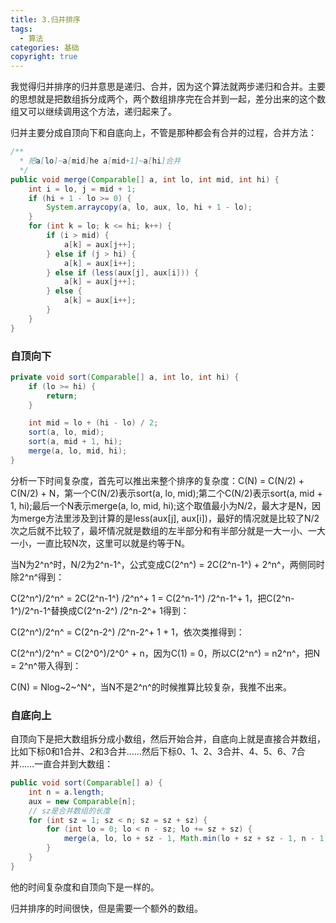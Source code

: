 ```yaml
---
title: 3.归并排序
tags:
  - 算法
categories: 基础
copyright: true
---
```


我觉得归并排序的归并意思是递归、合并，因为这个算法就两步递归和合并。主要的思想就是把数组拆分成两个，两个数组排序完在合并到一起，差分出来的这个数组又可以继续调用这个方法，递归起来了。

归并主要分成自顶向下和自底向上，不管是那种都会有合并的过程，合并方法：

```java
/**
  * 把a[lo]~a[mid]he a[mid+1]~a[hi]合并
  */
public void merge(Comparable[] a, int lo, int mid, int hi) {
    int i = lo, j = mid + 1;
    if (hi + 1 - lo >= 0) {
        System.arraycopy(a, lo, aux, lo, hi + 1 - lo);
    }
    for (int k = lo; k <= hi; k++) {
        if (i > mid) {
            a[k] = aux[j++];
        } else if (j > hi) {
            a[k] = aux[i++];
        } else if (less(aux[j], aux[i])) {
            a[k] = aux[j++];
        } else {
            a[k] = aux[i++];
        }
    }
}
```

### 自顶向下

```java
private void sort(Comparable[] a, int lo, int hi) {
    if (lo >= hi) {
        return;
    }

    int mid = lo + (hi - lo) / 2;
    sort(a, lo, mid);
    sort(a, mid + 1, hi);
    merge(a, lo, mid, hi);
}
```

分析一下时间复杂度，首先可以推出来整个排序的复杂度：C(N) = C(N/2) + C(N/2) + N，第一个C(N/2)表示sort(a, lo, mid);第二个C(N/2)表示sort(a, mid + 1, hi);最后一个N表示merge(a, lo, mid, hi);这个取值最小为N/2，最大才是N，因为merge方法里涉及到计算的是less(aux[j], aux[i])，最好的情况就是比较了N/2次之后就不比较了，最坏情况就是数组的左半部分和有半部分就是一大一小、一大一小，一直比较N次，这里可以就是约等于N。

当N为2^n^时，N/2为2^n-1^，公式变成C(2^n^) = 2C(2^n-1^) + 2^n^，两侧同时除2^n^得到：

C(2^n^)/2^n^ = 2C(2^n-1^) /2^n^+ 1 = C(2^n-1^) /2^n-1^+ 1，把C(2^n-1^)/2^n-1^替换成C(2^n-2^) /2^n-2^+ 1得到：

C(2^n^)/2^n^ = C(2^n-2^) /2^n-2^+ 1 + 1，依次类推得到：

C(2^n^)/2^n^ = C(2^0^)/2^0^ + n，因为C(1) = 0，所以C(2^n^) = n2^n^，把N = 2^n^带入得到：

C(N) = Nlog~2~^N^，当N不是2^n^的时候推算比较复杂，我推不出来。

### 自底向上

自顶向下是把大数组拆分成小数组，然后开始合并，自底向上就是直接合并数组，比如下标0和1合并、2和3合并……然后下标0、1、2、3合并、4、5、6、7合并……一直合并到大数组：

```java
public void sort(Comparable[] a) {
    int n = a.length;
    aux = new Comparable[n];
    // sz是合并数组的长度
    for (int sz = 1; sz < n; sz = sz + sz) {
        for (int lo = 0; lo < n - sz; lo += sz + sz) {
            merge(a, lo, lo + sz - 1, Math.min(lo + sz + sz - 1, n - 1));
        }
    }
}
```

他的时间复杂度和自顶向下是一样的。

归并排序的时间很快，但是需要一个额外的数组。